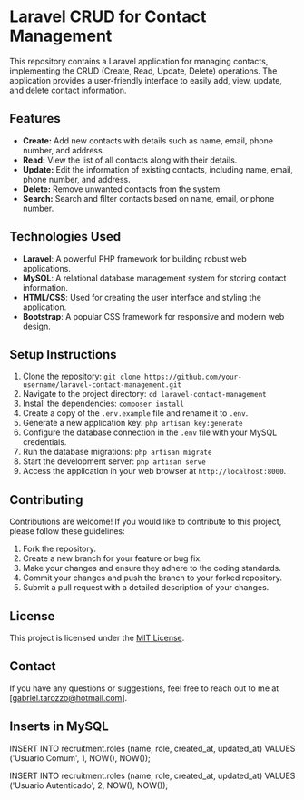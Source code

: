 # Laravel CRUD for Contact Management

This repository contains a Laravel application for managing contacts, implementing the CRUD (Create, Read, Update, Delete) operations. The application provides a user-friendly interface to easily add, view, update, and delete contact information.

## Features

- **Create:** Add new contacts with details such as name, email, phone number, and address.
- **Read:** View the list of all contacts along with their details.
- **Update:** Edit the information of existing contacts, including name, email, phone number, and address.
- **Delete:** Remove unwanted contacts from the system.
- **Search:** Search and filter contacts based on name, email, or phone number.

## Technologies Used

- **Laravel**: A powerful PHP framework for building robust web applications.
- **MySQL**: A relational database management system for storing contact information.
- **HTML/CSS**: Used for creating the user interface and styling the application.
- **Bootstrap**: A popular CSS framework for responsive and modern web design.

## Setup Instructions

1. Clone the repository: `git clone https://github.com/your-username/laravel-contact-management.git`
2. Navigate to the project directory: `cd laravel-contact-management`
3. Install the dependencies: `composer install`
4. Create a copy of the `.env.example` file and rename it to `.env`.
5. Generate a new application key: `php artisan key:generate`
6. Configure the database connection in the `.env` file with your MySQL credentials.
7. Run the database migrations: `php artisan migrate`
8. Start the development server: `php artisan serve`
9. Access the application in your web browser at `http://localhost:8000`.

## Contributing

Contributions are welcome! If you would like to contribute to this project, please follow these guidelines:

1. Fork the repository.
2. Create a new branch for your feature or bug fix.
3. Make your changes and ensure they adhere to the coding standards.
4. Commit your changes and push the branch to your forked repository.
5. Submit a pull request with a detailed description of your changes.

## License

This project is licensed under the [MIT License](LICENSE).

## Contact

If you have any questions or suggestions, feel free to reach out to me at [gabriel.tarozzo@hotmail.com].



## Inserts in MySQL

INSERT INTO recruitment.roles (name, role, created_at, updated_at)
VALUES ('Usuario Comum', 1, NOW(), NOW());

INSERT INTO recruitment.roles (name, role, created_at, updated_at)
VALUES ('Usuario Autenticado', 2, NOW(), NOW());


